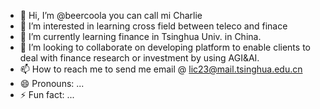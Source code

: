 - 👋 Hi, I’m @beercoola you can call mi Charlie
- 👀 I’m interested in learning cross field between teleco and finace
- 🌱 I’m currently learning finance in Tsinghua Univ. in China.
- 💞️ I’m looking to collaborate on developing platform to enable clients to deal with finance research or investment by using AGI&AI.
- 📫 How to reach me to send me email @ lic23@mail.tsinghua.edu.cn
- 😄 Pronouns: ...
- ⚡ Fun fact: ...

<!---
beercoola/beercoola is a ✨ special ✨ repository because its `README.md` (this file) appears on your GitHub profile.
You can click the Preview link to take a look at your changes.
--->
